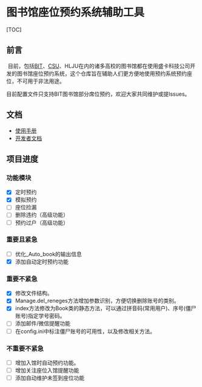# 图书馆座位预约系统辅助工具

[TOC]

## 前言

​	目前，包括[BIT](http://seat.lib.bit.edu.cn)、[CSU](http://libzw.csu.edu.cn)、HLJU在内的诸多高校的图书馆都在使用盛卡科技公司开发的图书馆座位预约系统，这个仓库旨在辅助人们更方便地使用预约系统预约座位，不可用于非法用途。

​	目前配置文件只支持BIT图书馆部分席位预约，欢迎大家共同维护或提Issues。

## 文档

- [使用手册](Doc/Usage.md)
- [开发者文档](Doc/For_Developers.md)

## 项目进度

### 功能模块

- [x] 定时预约
- [x] 模拟预约
- [ ] 座位捡漏
- [ ] 删除违约（高级功能）
- [ ] 预约过户（高级功能）

### 重要且紧急

- [ ] 优化_Auto_book的输出信息
- [x] 添加自动定时预约功能

### 重要不紧急

 - [x] 修改文件结构。
 - [x] Manage.del_reneges方法增加参数识别，方便切换删除账号的类别。
 - [x] index方法修改为Book类的静态方法，可以通过拼音码(常用用户)、序号(僵尸账号)指定学号密码。
 - [ ] 添加邮件/微信提醒功能
 - [ ] 在config.ini中标注僵尸账号的可用性，以及修改相关方法。
### 不重要不紧急

 - [ ] 增加入馆时自动预约功能。
- [ ] 增加关注座位入馆提醒功能
- [ ] 添加自动维护未签到座位功能